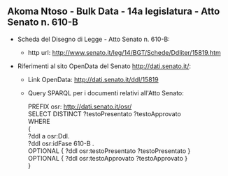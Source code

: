 ## Akoma Ntoso - Bulk Data - 14a legislatura - Atto Senato n. 610-B ##

* Scheda del Disegno di Legge - Atto Senato n. 610-B:
	* http url: http://www.senato.it/leg/14/BGT/Schede/Ddliter/15819.htm

* Riferimenti al sito OpenData del Senato http://dati.senato.it/:
	* Link OpenData: http://dati.senato.it/ddl/15819
	* Query SPARQL per i documenti relativi all'Atto Senato:

        PREFIX osr: <http://dati.senato.it/osr/>  
		SELECT DISTINCT ?testoPresentato ?testoApprovato  
		WHERE  
		{  
		    ?ddl a osr:Ddl.  
		    ?ddl osr:idFase 610-B .  
		    OPTIONAL { ?ddl osr:testoPresentato ?testoPresentato }  
		    OPTIONAL { ?ddl osr:testoApprovato ?testoApprovato }  
		}
		
